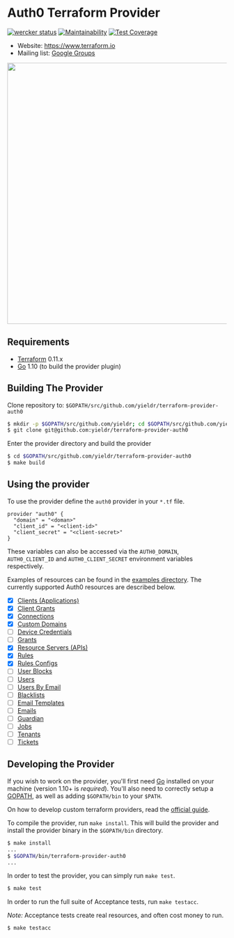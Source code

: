 Auth0 Terraform Provider
========================

[![wercker status](https://app.wercker.com/status/a660ce322102e732b9c53a690f6c7078/s/master "wercker status")](https://app.wercker.com/project/byKey/a660ce322102e732b9c53a690f6c7078)
[![Maintainability](https://api.codeclimate.com/v1/badges/67528c42e943f9939f54/maintainability)](https://codeclimate.com/github/yieldr/terraform-provider-auth0/maintainability)
[![Test Coverage](https://api.codeclimate.com/v1/badges/67528c42e943f9939f54/test_coverage)](https://codeclimate.com/github/yieldr/terraform-provider-auth0/test_coverage)

- Website: https://www.terraform.io
- Mailing list: [Google Groups](http://groups.google.com/group/terraform-tool)

<img src="https://cdn.rawgit.com/hashicorp/terraform-website/master/content/source/assets/images/logo-hashicorp.svg" width="600px">

Requirements
------------

-	[Terraform](https://www.terraform.io/downloads.html) 0.11.x
-	[Go](https://golang.org/doc/install) 1.10 (to build the provider plugin)

Building The Provider
---------------------

Clone repository to: `$GOPATH/src/github.com/yieldr/terraform-provider-auth0`

```sh
$ mkdir -p $GOPATH/src/github.com/yieldr; cd $GOPATH/src/github.com/yieldr
$ git clone git@github.com:yieldr/terraform-provider-auth0
```

Enter the provider directory and build the provider

```sh
$ cd $GOPATH/src/github.com/yieldr/terraform-provider-auth0
$ make build
```

Using the provider
------------------

To use the provider define the `auth0` provider in your `*.tf` file.

```
provider "auth0" {
  "domain" = "<doman>"
  "client_id" = "<client-id>"
  "client_secret" = "<client-secret>"
}
```

These variables can also be accessed via the `AUTH0_DOMAIN`, `AUTH0_CLIENT_ID` and `AUTH0_CLIENT_SECRET` environment variables respectively.

Examples of resources can be found in the [examples directory](example/). The currently supported Auth0 resources are described below.

- [x] [Clients (Applications)](https://auth0.com/docs/api/management/v2#!/Clients/get_clients)
- [x] [Client Grants](https://auth0.com/docs/api/management/v2#!/Client_Grants/get_client_grants)
- [x] [Connections](https://auth0.com/docs/api/management/v2#!/Connections/get_connections)
- [x] [Custom Domains](https://auth0.com/docs/api/management/v2#!/Custom_Domains/get_custom_domains)
- [ ] [Device Credentials](https://auth0.com/docs/api/management/v2#!/Device_Credentials/get_device_credentials)
- [ ] [Grants](https://auth0.com/docs/api/management/v2#!/Grants/get_grants)
- [x] [Resource Servers (APIs)](https://auth0.com/docs/api/management/v2#!/Resource_Servers/get_resource_servers)
- [x] [Rules](https://auth0.com/docs/api/management/v2#!/Rules/get_rules)
- [x] [Rules Configs](https://auth0.com/docs/api/management/v2#!/Rules_Configs/get_rules_configs)
- [ ] [User Blocks](https://auth0.com/docs/api/management/v2#!/User_Blocks/get_user_blocks)
- [ ] [Users](https://auth0.com/docs/api/management/v2#!/Users/get_users)
- [ ] [Users By Email](https://auth0.com/docs/api/management/v2#!/Users_By_Email/get_users_by_email)
- [ ] [Blacklists](https://auth0.com/docs/api/management/v2#!/Blacklists/get_tokens)
- [ ] [Email Templates](https://auth0.com/docs/api/management/v2#!/Email_Templates/get_email_templates_by_templateName)
- [ ] [Emails](https://auth0.com/docs/api/management/v2#!/Emails/get_provider)
- [ ] [Guardian](https://auth0.com/docs/api/management/v2#!/Guardian/get_factors)
- [ ] [Jobs](https://auth0.com/docs/api/management/v2#!/Jobs/get_jobs_by_id)
- [ ] [Tenants](https://auth0.com/docs/api/management/v2#!/Tenants/get_settings)
- [ ] [Tickets](https://auth0.com/docs/api/management/v2#!/Tickets/post_email_verification)

Developing the Provider
---------------------------

If you wish to work on the provider, you'll first need [Go](http://www.golang.org) installed on your machine (version 1.10+ is *required*). You'll also need to correctly setup a [GOPATH](http://golang.org/doc/code.html#GOPATH), as well as adding `$GOPATH/bin` to your `$PATH`.

On how to develop custom terraform providers, read the [official guide](https://www.terraform.io/docs/extend/writing-custom-providers.html).

To compile the provider, run `make install`. This will build the provider and install the provider binary in the `$GOPATH/bin` directory.

```sh
$ make install
...
$ $GOPATH/bin/terraform-provider-auth0
...
```

In order to test the provider, you can simply run `make test`.

```sh
$ make test
```

In order to run the full suite of Acceptance tests, run `make testacc`.

*Note:* Acceptance tests create real resources, and often cost money to run.

```sh
$ make testacc
```
